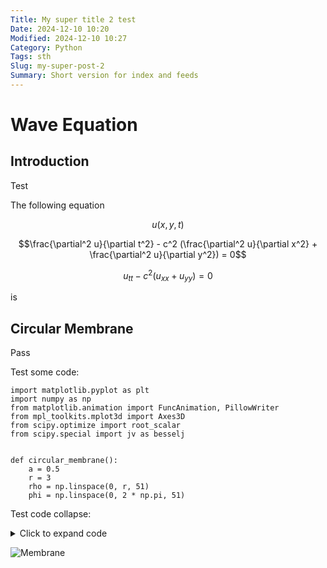 ```yaml
---
Title: My super title 2 test
Date: 2024-12-10 10:20
Modified: 2024-12-10 10:27
Category: Python
Tags: sth
Slug: my-super-post-2
Summary: Short version for index and feeds
---
```


# Wave Equation

## Introduction

Test

The following equation

$$u(x, y, t)$$

$$\frac{\partial^2 u}{\partial t^2} - c^2 (\frac{\partial^2 u}{\partial x^2} + \frac{\partial^2 u}{\partial y^2}) = 0$$

$$u_{tt} - c^2 (u_{xx} + u_{yy}) = 0$$

is

## Circular Membrane

Pass

Test some code:

```{python}
import matplotlib.pyplot as plt
import numpy as np
from matplotlib.animation import FuncAnimation, PillowWriter
from mpl_toolkits.mplot3d import Axes3D
from scipy.optimize import root_scalar
from scipy.special import jv as besselj


def circular_membrane():
    a = 0.5
    r = 3
    rho = np.linspace(0, r, 51)
    phi = np.linspace(0, 2 * np.pi, 51)
```

Test code collapse:

<details>
<summary>Click to expand code</summary>

```{python}
import matplotlib.pyplot as plt
import numpy as np
from matplotlib.animation import FuncAnimation, PillowWriter
from mpl_toolkits.mplot3d import Axes3D
from scipy.optimize import root_scalar
from scipy.special import jv as besselj


def circular_membrane():
    a = 0.5
    r = 3
    rho = np.linspace(0, r, 51)
    phi = np.linspace(0, 2 * np.pi, 51)

    tmax = 30
    t = np.linspace(0, tmax, 100)
    N = 40

    # Find the first 40 positive zeros of the Bessel function J0
    mju = []
    for n in range(1, N + 1):
        zero = root_scalar(
            lambda x: besselj(0, x), bracket=[(n - 1) * np.pi, n * np.pi]
        )
        mju.append(zero.root)
    mju = np.array(mju)

    # Define the initial position function
    def tau(rho):
        return rho**2 * np.sin(np.pi * rho) ** 3

    # Solution function
    def solution(R, t):
        y = np.zeros_like(R)
        for m in range(N):
            s = tau(R[0, :]) * R[0, :] * besselj(0, mju[m] * R[0, :] / r)
            A0m = 4 * np.trapz(s, R[0, :]) / ((r**2) * (besselj(1, mju[m]) ** 2))
            y += A0m * np.cos(a * mju[m] * t / r) * besselj(0, mju[m] * R / r)
        return y

    # Create a grid of points
    R, p = np.meshgrid(rho, phi)
    X = R * np.cos(p)
    Y = R * np.sin(p)

    # Set up the figure and axis for animation
    fig = plt.figure()
    ax = fig.add_subplot(111, projection="3d")
    ax.set_xlim(-r, r)
    ax.set_ylim(-r, r)
    ax.set_zlim(-30, 30)
    ax.set_title("Circular membrane")
    ax.set_xlabel("x")
    ax.set_ylabel("y")
    ax.set_zlabel("u(x,y,t)")

    # Update function for FuncAnimation
    def update(frame):
        ax.clear()
        Z = solution(R, frame)
        # ax.plot_surface(X, Y, Z, cmap="viridis")
        ax.plot_surface(X, Y, Z, cmap="viridis", vmin=-30, vmax=30)
        ax.set_xlim(-r, r)
        ax.set_ylim(-r, r)
        ax.set_zlim(-30, 30)
        ax.set_title("Circular membrane")
        ax.set_xlabel("x")
        ax.set_ylabel("y")
        ax.set_zlabel("u(x,y,t)")

    # Create the animation
    anim = FuncAnimation(fig, update, frames=t, interval=50)

    # Save the animation in GIF format:
    anim.save("circular_membrane_animation.gif", writer="imagemagick", fps=20)

    plt.show()
```
</details>

![Membrane](/images/circular_membrane_animation.gif)
